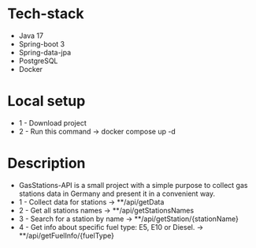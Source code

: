 # Tech-stack
* Java 17
* Spring-boot 3
* Spring-data-jpa
* PostgreSQL
* Docker

# Local setup
* 1 - Download project
* 2 - Run this command -> docker compose up -d

# Description
* GasStations-API is a small project with a simple purpose to collect gas stations data in Germany and present it in a convenient way.
* 1 - Collect data for stations -> **/api/getData
* 2 - Get all stations names -> **/api/getStationsNames
* 3 - Search for a station by name -> **/api/getStation/{stationName}
* 4 - Get info about specific fuel type: E5, E10 or Diesel. -> **/api/getFuelInfo/{fuelType}
